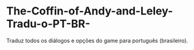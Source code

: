 # The-Coffin-of-Andy-and-Leley-Tradu-o-PT-BR-
Traduz todos os diálogos e opções do game para português (brasileiro).
